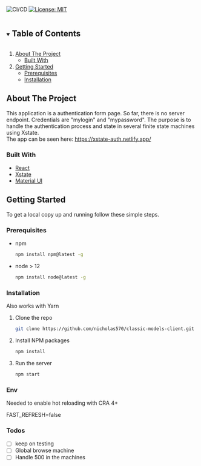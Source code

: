 ![CI/CD](https://github.com/nicholas570/classic-models-client/workflows/CI/CD/badge.svg)
[![License: MIT](https://img.shields.io/badge/License-MIT-yellow.svg)](https://opensource.org/licenses/MIT)

<!-- TABLE OF CONTENTS -->
<details open="open">
  <summary><h2 style="display: inline-block">Table of Contents</h2></summary>
  <ol>
    <li>
      <a href="#about-the-project">About The Project</a>
      <ul>
        <li><a href="#built-with">Built With</a></li>
      </ul>
    </li>
    <li>
      <a href="#getting-started">Getting Started</a>
      <ul>
        <li><a href="#prerequisites">Prerequisites</a></li>
        <li><a href="#installation">Installation</a></li>
      </ul>
    </li>
  </ol>
</details>

<!-- ABOUT THE PROJECT -->

## About The Project

This application is a authentication form page. So far, there is no server endpoint. Credentials are "mylogin" and "mypassword".
The purpose is to handle the authentication process and state in several finite state machines using Xstate.
<br />
The app can be seen here: https://xstate-auth.netlify.app/

### Built With

- [React](https://reactjs.org/)
- [Xstate](https://xstate.js.org/)
- [Material UI](https://mui.com/)

<!-- GETTING STARTED -->

## Getting Started

To get a local copy up and running follow these simple steps.

### Prerequisites

- npm
  ```sh
  npm install npm@latest -g
  ```
- node > 12
  ```sh
  npm install node@latest -g
  ```

### Installation <br />

Also works with Yarn

1. Clone the repo
   ```sh
   git clone https://github.com/nicholas570/classic-models-client.git
   ```
2. Install NPM packages
   ```sh
   npm install
   ```
3. Run the server
   ```sh
   npm start
   ```

<!-- ENV -->

### Env

Needed to enable hot reloading with CRA 4+ <br/>

FAST_REFRESH=false

### Todos

- [ ] keep on testing
- [ ] Global browse machine
- [ ] Handle 500 in the machines
